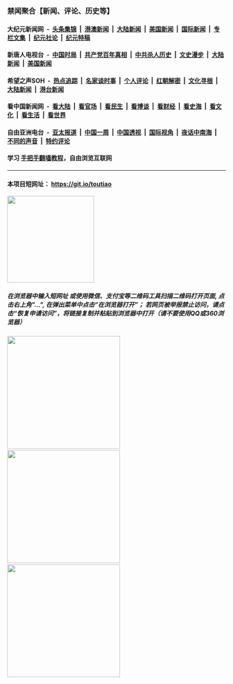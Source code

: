 ### 禁闻聚合【新闻、评论、历史等】

#### 大纪元新闻网 &nbsp;-&nbsp; [头条集锦](indexes/E头条集锦.md?t=02151402) &nbsp;|&nbsp; [港澳新闻](indexes/E港澳新闻.md?t=02151402)  &nbsp;|&nbsp; [大陆新闻](indexes/E大陆新闻.md?t=02151402) &nbsp;|&nbsp; [美国新闻](indexes/E美国新闻.md?t=02151402) &nbsp;|&nbsp; [国际新闻](indexes/E国际新闻.md?t=02151402) &nbsp;|&nbsp; [专栏文集](indexes/E专栏文集.md?t=02151402) &nbsp;|&nbsp; [纪元社论](indexes/E纪元社论.md?t=02151402) &nbsp;|&nbsp; [纪元特稿](indexes/E纪元特稿.md?t=02151402) 

#### 新唐人电视台 &nbsp;-&nbsp; [中国时局](indexes/N中国时局.md?t=02151402) &nbsp;|&nbsp; [共产党百年真相](indexes/N共产党百年真相.md?t=02151402) &nbsp;|&nbsp; [中共杀人历史](indexes/N中共杀人历史.md?t=02151402) &nbsp;|&nbsp; [文史漫步](indexes/N文史漫步.md?t=02151402) &nbsp;|&nbsp; [大陆新闻](indexes/N大陆新闻.md?t=02151402) &nbsp;|&nbsp; [美国新闻](indexes/N美国新闻.md?t=02151402)

#### 希望之声SOH &nbsp;-&nbsp; [热点追踪](indexes/H热点追踪.md?t=02151402) &nbsp;|&nbsp; [名家谈时事](indexes/H名家谈时事.md?t=02151402) &nbsp;|&nbsp; [个人评论](indexes/H个人评论.md?t=02151402)  &nbsp;|&nbsp; [红朝解密](indexes/H红朝解密.md?t=02151402) &nbsp;|&nbsp; [文化寻根](indexes/H文化寻根.md?t=02151402) &nbsp;|&nbsp; [大陆新闻](indexes/H大陆新闻.md?t=02151402) &nbsp;|&nbsp; [港台新闻](indexes/H港台新闻.md?t=02151402)

#### 看中国新闻网 &nbsp;-&nbsp; [看大陆](indexes/S看大陆.md?t=02151402) &nbsp;|&nbsp; [看官场](indexes/S看官场.md?t=02151402) &nbsp;|&nbsp; [看民生](indexes/S看民生.md?t=02151402)  &nbsp;|&nbsp; [看博谈](indexes/S看博谈.md?t=02151402) &nbsp;|&nbsp; [看财经](indexes/S看财经.md?t=02151402) &nbsp;|&nbsp; [看史海](indexes/S看史海.md?t=02151402) &nbsp;|&nbsp; [看文化](indexes/S看文化.md?t=02151402) &nbsp;|&nbsp; [看生活](indexes/S看生活.md?t=02151402) &nbsp;|&nbsp; [看世界](indexes/S看世界.md?t=02151402)

#### 自由亚洲电台 &nbsp;-&nbsp; [亚太报道](indexes/R亚太报道.md?t=02151402) &nbsp;|&nbsp; [中国一周](indexes/R中国一周.md?t=02151402) &nbsp;|&nbsp; [中国透视](indexes/R中国透视.md?t=02151402)  &nbsp;|&nbsp; [国际视角](indexes/R国际视角.md?t=02151402) &nbsp;|&nbsp; [夜话中南海](indexes/R夜话中南海.md?t=02151402) &nbsp;|&nbsp; [不同的声音](indexes/R不同的声音.md?t=02151402) &nbsp;|&nbsp; [特约评论](indexes/R特约评论.md?t=02151402)

#### 学习 [手把手翻墙教程](https://github.com/gfw-breaker/guides/wiki)，自由浏览互联网

----

#### 本项目短网址： https://git.io/toutiao
<img src="https://raw.githubusercontent.com/gfw-breaker/banned-news/master/scripts/img/qr.png" width="200px"/>  

##### 在浏览器中输入短网址 或使用微信、支付宝等二维码工具扫描二维码打开页面, 点击右上角"...", 在弹出菜单中点击“在浏览器打开”； 若网页被举报禁止访问，请点击“恢复申请访问”，将链接复制并粘贴到浏览器中打开（请不要使用QQ或360浏览器）

<img src="https://raw.githubusercontent.com/gfw-breaker/banned-news/master/scripts/img/1.png" width="260px"/> &nbsp; <img src="https://raw.githubusercontent.com/gfw-breaker/banned-news/master/scripts/img/2.png" width="260px"/> &nbsp; <img src="https://raw.githubusercontent.com/gfw-breaker/banned-news/master/scripts/img/3.png" width="260px"/>
